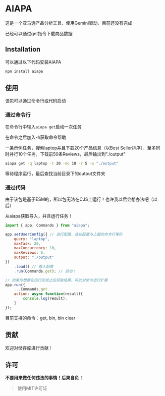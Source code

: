 
# AIAPA

这是一个亚马逊产品分析工具，使用Gemini驱动，目前还没有完成

已经可以通过get指令下载商品数据

## Installation

可以通过以下代码安装AIAPA

```sh
npm install aiapa
```

## 使用

该包可以通过命令行或代码启动

### 通过命令行

在命令行中输入```aiapa get```启动一次任务

在命令之后加入-h获取命令帮助

一条示例任务，搜索laptop并且下载20个产品信息（以Best Seller排序），至多同时并行10个任务，下载前50条Reviews，最后输出到"./output"

```sh
aiapa get -q laptop -t 20 -mc 10 -r 5 -o "./output"
```

等待程序运行，最后查找当前目录下的output文件夹

### 通过代码

由于该包是基于ESM的，所以包无法在CJS上运行！也许我以后会想办法吧（以后）

从aiapa获取导入，并且运行任务！

```javascript
import { app, Commands } from "aiapa";

app.setUserConfig({ // 进行配置，这些配置与上面的命令行等价
    query: "laptop",
    maxTask: 20,
    maxConcurrency: 10,
    maxReviews: 5,
    output: "./output"
})
    .load() // 载入配置
    .run(Commands.get); // 启动！

// 如果你想要在运行完成之后获取结果，可以对命令进行扩展
app.run({
    ...Commands.get
    action: async function(result){
        console.log(result);
    }
});
```

目前支持的命令：get, bin, bin clear

## 贡献

欢迎对储存库进行贡献！

## 许可

**不要用来做任何违法的事情！后果自负！**

> 使用MIT许可证
